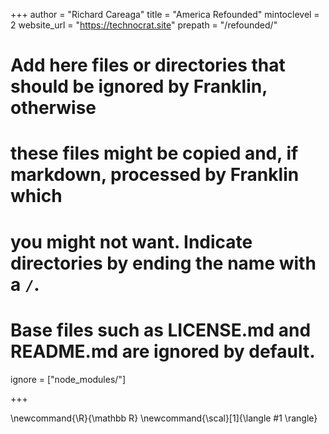 <!--
Add here global page variables to use throughout your website.
-->
+++
author 		= "Richard Careaga"
title  		= "America Refounded"
mintoclevel = 2
website_url = "https://technocrat.site"
prepath 	= "/refounded/"

# Add here files or directories that should be ignored by Franklin, otherwise
# these files might be copied and, if markdown, processed by Franklin which
# you might not want. Indicate directories by ending the name with a `/`.
# Base files such as LICENSE.md and README.md are ignored by default.
ignore = ["node_modules/"]

+++

<!--
Add here global latex commands to use throughout your pages.
-->
\newcommand{\R}{\mathbb R}
\newcommand{\scal}[1]{\langle #1 \rangle}
